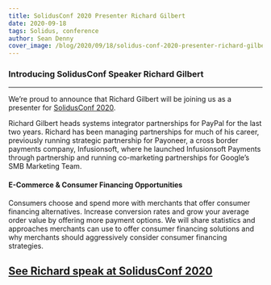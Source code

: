 ```yaml
---
title: SolidusConf 2020 Presenter Richard Gilbert
date: 2020-09-18
tags: Solidus, conference
author: Sean Denny
cover_image: /blog/2020/09/18/solidus-conf-2020-presenter-richard-gilbert/richard.jpg
---
```


### Introducing SolidusConf Speaker Richard Gilbert
------

We’re proud to announce that Richard Gilbert will be joining us as a presenter for [SolidusConf 2020](http://conf.solidus.io).

Richard Gilbert heads systems integrator partnerships for PayPal for the last two years. Richard has been managing partnerships for much of his career, previously running strategic partnership for Payoneer, a cross border payments company, Infusionsoft, where he launched Infusionsoft Payments through partnership and running co-marketing partnerships for Google’s SMB Marketing Team.

#### E-Commerce & Consumer Financing Opportunities

Consumers choose and spend more with merchants that offer consumer financing alternatives. Increase conversion rates and grow your average order value by offering more payment options. We will share statistics and approaches merchants can use to offer consumer financing solutions and why merchants should aggressively consider consumer financing strategies.

## [See Richard speak at SolidusConf 2020](http://conf.solidus.io)
